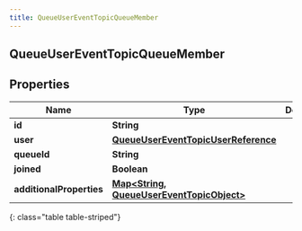 ```yaml
---
title: QueueUserEventTopicQueueMember
---
```


## QueueUserEventTopicQueueMember

## Properties

| Name                     | Type                                                                                                  | Description | Notes      |
| ------------------------ | ----------------------------------------------------------------------------------------------------- | ----------- | ---------- |
| **id**                   | <!----><!---->**String**<!---->                                                                       |             | [optional] |
| **user**                 | <!----><!---->[**QueueUserEventTopicUserReference**](QueueUserEventTopicUserReference.md)<!---->      |             | [optional] |
| **queueId**              | <!----><!---->**String**<!---->                                                                       |             | [optional] |
| **joined**               | <!----><!---->**Boolean**<!---->                                                                      |             | [optional] |
| **additionalProperties** | <!----><!---->[**Map&lt;String, QueueUserEventTopicObject&gt;**](QueueUserEventTopicObject.md)<!----> |             | [optional] |

{: class="table table-striped"}
